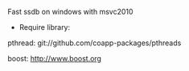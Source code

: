 Fast ssdb on windows with msvc2010

* Require library:

pthread:	git://github.com/coapp-packages/pthreads

boost:		http://www.boost.org



